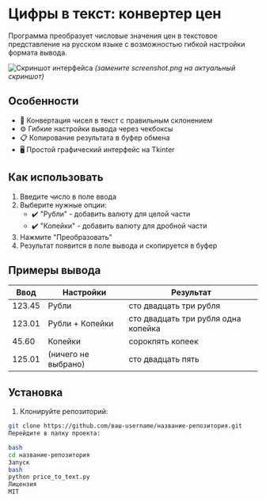 # Цифры в текст: конвертер цен

Программа преобразует числовые значения цен в текстовое представление на русском языке с возможностью гибкой настройки формата вывода.

![Скриншот интерфейса](screenshot.png) *(замените screenshot.png на актуальный скриншот)*

## Особенности

- 📝 Конвертация чисел в текст с правильным склонением
- ⚙️ Гибкие настройки вывода через чекбоксы
- 📋 Копирование результата в буфер обмена
- 🖥️ Простой графический интерфейс на Tkinter

## Как использовать

1. Введите число в поле ввода
2. Выберите нужные опции:
   - ✔️ "Рубли" - добавить валюту для целой части
   - ✔️ "Копейки" - добавить валюту для дробной части
3. Нажмите "Преобразовать"
4. Результат появится в поле вывода и скопируется в буфер

## Примеры вывода

| Ввод   | Настройки           | Результат                           |
| ------ | ------------------- | ----------------------------------- |
| 123.45 | Рубли               | сто двадцать три рубля              |
| 123.01 | Рубли + Копейки     | сто двадцать три рубля одна копейка |
| 45.60  | Копейки             | сорокпять копеек                    |
| 125.01 | (ничего не выбрано) | сто двадцать пять                   |

## Установка

1. Клонируйте репозиторий:
```bash
git clone https://github.com/ваш-username/название-репозитория.git
Перейдите в папку проекта:

bash
cd название-репозитория
Запуск
bash
python price_to_text.py
Лицензия
MIT